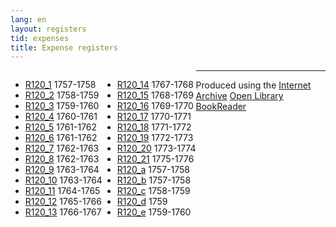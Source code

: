 ```yaml
---
lang: en
layout: registers
tid: expenses
title: Expense registers
---
```


<ul style="float:left;">
  <li><a href="R120_1/index.html" target="bookreader">R120_1</a> 1757-1758</li>
  <li><a href="R120_2/index.html" target="bookreader">R120_2</a> 1758-1759</li>
  <li><a href="R120_3/index.html" target="bookreader">R120_3</a> 1759-1760</li>
  <li><a href="R120_4/index.html" target="bookreader">R120_4</a> 1760-1761</li>
  <li><a href="R120_5/index.html" target="bookreader">R120_5</a> 1761-1762</li>
  <li><a href="R120_6/index.html" target="bookreader">R120_6</a> 1761-1762</li>
  <li><a href="R120_7/index.html" target="bookreader">R120_7</a> 1762-1763</li>
  <li><a href="R120_8/index.html" target="bookreader">R120_8</a> 1762-1763</li>
  <li><a href="R120_9/index.html" target="bookreader">R120_9</a> 1763-1764</li>
  <li><a href="R120_10/index.html" target="bookreader">R120_10</a> 1763-1764</li>
  <li><a href="R120_11/index.html" target="bookreader">R120_11</a> 1764-1765</li>
  <li><a href="R120_12/index.html" target="bookreader">R120_12</a> 1765-1766</li>
  <li><a href="R120_13/index.html" target="bookreader">R120_13</a> 1766-1767</li>
 </ul>

<ul style="float:left;">
 <li><a href="R120_14/index.html" target="bookreader">R120_14</a> 1767-1768</li>
  <li><a href="R120_15/index.html" target="bookreader">R120_15</a> 1768-1769</li>
  <li><a href="R120_16/index.html" target="bookreader">R120_16</a> 1769-1770</li>
  <li><a href="R120_17/index.html" target="bookreader">R120_17</a> 1770-1771</li>
  <li><a href="R120_18/index.html" target="bookreader">R120_18</a> 1771-1772</li>
  <li><a href="R120_19/index.html" target="bookreader">R120_19</a> 1772-1773</li>
  <li><a href="R120_20/index.html" target="bookreader">R120_20</a> 1773-1774</li>
  <li><a href="R120_21/index.html" target="bookreader">R120_21</a> 1775-1776</li>
  <li><a href="R120_a/index.html" target="bookreader">R120_a</a> 1757-1758</li>
  <li><a href="R120_b/index.html" target="bookreader">R120_b</a> 1757-1758</li>
  <li><a href="R120_c/index.html" target="bookreader">R120_c</a> 1758-1759</li>
  <li><a href="R120_d/index.html" target="bookreader">R120_d</a> 1759</li>
  <li><a href="R120_e/index.html" target="bookreader">R120_e</a> 1759-1760</li>
</ul>

<hr>

<p>
Produced using the <a href="http://internetarchive.org" target="_blank">Internet Archive</a> <a href="http://openlibrary.org/dev/docs/bookreader" target="_blank">Open Library BookReader</a>
</p>
